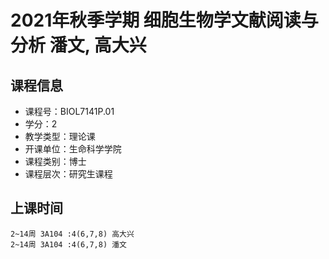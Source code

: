 # 2021年秋季学期 细胞生物学文献阅读与分析 潘文, 高大兴






## 课程信息

- 课程号：BIOL7141P.01
- 学分：2
- 教学类型：理论课
- 开课单位：生命科学学院
- 课程类别：博士
- 课程层次：研究生课程

## 上课时间

```
2~14周 3A104 :4(6,7,8) 高大兴
2~14周 3A104 :4(6,7,8) 潘文
```

